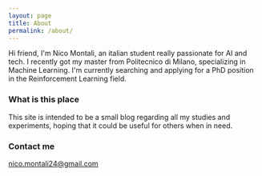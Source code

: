 ```yaml
---
layout: page
title: About
permalink: /about/
---
```


Hi friend,
I'm Nico Montali, an italian student really passionate for AI and tech. I recently got my master from Politecnico di Milano, specializing in Machine Learning. I'm currently searching and applying for a PhD position in the Reinforcement Learning field.

### What is this place

This site is intended to be a small blog regarding all my studies and experiments, hoping that it could be useful for others when in need.

### Contact me

[nico.montali24@gmail.com](mailto:nico.montali24@gmail.com)
